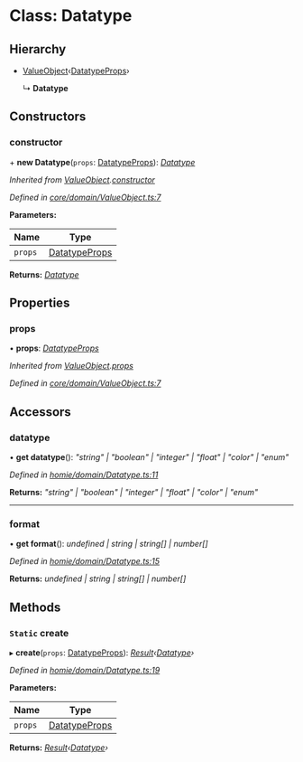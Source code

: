 # Class: Datatype

## Hierarchy

* [ValueObject](valueobject.md)‹[DatatypeProps](../interfaces/datatypeprops.md)›

  ↳ **Datatype**

## Constructors

###  constructor

\+ **new Datatype**(`props`: [DatatypeProps](../interfaces/datatypeprops.md)): *[Datatype](datatype.md)*

*Inherited from [ValueObject](valueobject.md).[constructor](valueobject.md#constructor)*

*Defined in [core/domain/ValueObject.ts:7](https://github.com/AlejandroHerr/homieiot.ts/blob/e44ddfb/src/core/domain/ValueObject.ts#L7)*

**Parameters:**

Name | Type |
------ | ------ |
`props` | [DatatypeProps](../interfaces/datatypeprops.md) |

**Returns:** *[Datatype](datatype.md)*

## Properties

###  props

• **props**: *[DatatypeProps](../interfaces/datatypeprops.md)*

*Inherited from [ValueObject](valueobject.md).[props](valueobject.md#props)*

*Defined in [core/domain/ValueObject.ts:7](https://github.com/AlejandroHerr/homieiot.ts/blob/e44ddfb/src/core/domain/ValueObject.ts#L7)*

## Accessors

###  datatype

• **get datatype**(): *"string" | "boolean" | "integer" | "float" | "color" | "enum"*

*Defined in [homie/domain/Datatype.ts:11](https://github.com/AlejandroHerr/homieiot.ts/blob/e44ddfb/src/homie/domain/Datatype.ts#L11)*

**Returns:** *"string" | "boolean" | "integer" | "float" | "color" | "enum"*

___

###  format

• **get format**(): *undefined | string | string[] | number[]*

*Defined in [homie/domain/Datatype.ts:15](https://github.com/AlejandroHerr/homieiot.ts/blob/e44ddfb/src/homie/domain/Datatype.ts#L15)*

**Returns:** *undefined | string | string[] | number[]*

## Methods

### `Static` create

▸ **create**(`props`: [DatatypeProps](../interfaces/datatypeprops.md)): *[Result](result.md)‹[Datatype](datatype.md)›*

*Defined in [homie/domain/Datatype.ts:19](https://github.com/AlejandroHerr/homieiot.ts/blob/e44ddfb/src/homie/domain/Datatype.ts#L19)*

**Parameters:**

Name | Type |
------ | ------ |
`props` | [DatatypeProps](../interfaces/datatypeprops.md) |

**Returns:** *[Result](result.md)‹[Datatype](datatype.md)›*
